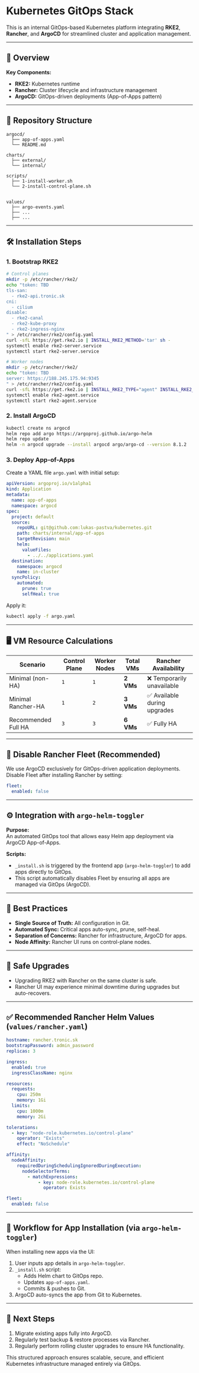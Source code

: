 # Kubernetes GitOps Stack

This is an internal GitOps-based Kubernetes platform integrating **RKE2**, **Rancher**, and **ArgoCD** for streamlined cluster and application management.

---

## 🚀 Overview

**Key Components:**

- **RKE2:** Kubernetes runtime
- **Rancher:** Cluster lifecycle and infrastructure management
- **ArgoCD:** GitOps-driven deployments (App-of-Apps pattern)

---

## 📁 Repository Structure

```
argocd/
  ├── app-of-apps.yaml
  └── README.md

charts/
  ├── external/
  └── internal/

scripts/
  ├── 1-install-worker.sh
  └── 2-install-control-plane.sh


values/
  ├── argo-events.yaml
  ├── ...
  ├── ...
```

---

## 🛠️ Installation Steps

### 1. Bootstrap RKE2

```bash
# Control planes
mkdir -p /etc/rancher/rke2/
echo "token: TBD
tls-san:
  - rke2-api.tronic.sk
cni:
  - cilium
disable:
  - rke2-canal
  - rke2-kube-proxy
  - rke2-ingress-nginx
" > /etc/rancher/rke2/config.yaml
curl -sfL https://get.rke2.io | INSTALL_RKE2_METHOD='tar' sh -
systemctl enable rke2-server.service
systemctl start rke2-server.service

# Worker nodes
mkdir -p /etc/rancher/rke2/
echo "token: TBD
server: https://188.245.175.94:9345
" > /etc/rancher/rke2/config.yaml
curl -sfL https://get.rke2.io | INSTALL_RKE2_TYPE="agent" INSTALL_RKE2_METHOD='tar' sh -
systemctl enable rke2-agent.service
systemctl start rke2-agent.service
```

### 2. Install ArgoCD

```bash
kubectl create ns argocd
helm repo add argo https://argoproj.github.io/argo-helm
helm repo update
helm -n argocd upgrade --install argocd argo/argo-cd --version 8.1.2
```

### 3. Deploy App-of-Apps

Create a YAML file `argo.yaml` with initial setup:

```yaml
apiVersion: argoproj.io/v1alpha1
kind: Application
metadata:
  name: app-of-apps
  namespace: argocd
spec:
  project: default
  source:
    repoURL: git@github.com:lukas-pastva/kubernetes.git
    path: charts/internal/app-of-apps
    targetRevision: main
    helm:
      valueFiles:
        - ../../applications.yaml
  destination:
    namespace: argocd
    name: in-cluster
  syncPolicy:
    automated:
      prune: true
      selfHeal: true
```

Apply it:

```bash
kubectl apply -f argo.yaml
```

---

## 🖥️ VM Resource Calculations

| Scenario                | Control Plane | Worker Nodes | Total VMs | Rancher Availability          |
|-------------------------|---------------|--------------|-----------|-------------------------------|
| Minimal (non-HA)        | `1`           | `1`          | **2 VMs** | ❌ Temporarily unavailable    |
| Minimal Rancher-HA      | `1`           | `2`          | **3 VMs** | ✅ Available during upgrades  |
| Recommended Full HA     | `3`           | `3`          | **6 VMs** | ✅ Fully HA                   |

---

## 🚨 Disable Rancher Fleet (Recommended)

We use ArgoCD exclusively for GitOps-driven application deployments.  
Disable Fleet after installing Rancher by setting:

```yaml
fleet:
  enabled: false
```

---

## ⚙️ Integration with `argo-helm-toggler`

**Purpose:**  
An automated GitOps tool that allows easy Helm app deployment via ArgoCD App-of-Apps.

**Scripts:**  
- `_install.sh` is triggered by the frontend app (`argo-helm-toggler`) to add apps directly to GitOps.
- This script automatically disables Fleet by ensuring all apps are managed via GitOps (ArgoCD).

---

## 📌 Best Practices

- **Single Source of Truth:** All configuration in Git.
- **Automated Sync:** Critical apps auto-sync, prune, self-heal.
- **Separation of Concerns:** Rancher for infrastructure, ArgoCD for apps.
- **Node Affinity:** Rancher UI runs on control-plane nodes.

---

## 🔄 Safe Upgrades

- Upgrading RKE2 with Rancher on the same cluster is safe.
- Rancher UI may experience minimal downtime during upgrades but auto-recovers.

---

## ✅ Recommended Rancher Helm Values (`values/rancher.yaml`)

```yaml
hostname: rancher.tronic.sk
bootstrapPassword: admin_password
replicas: 3

ingress:
  enabled: true
  ingressClassName: nginx

resources:
  requests:
    cpu: 250m
    memory: 1Gi
  limits:
    cpu: 1000m
    memory: 2Gi

tolerations:
  - key: "node-role.kubernetes.io/control-plane"
    operator: "Exists"
    effect: "NoSchedule"

affinity:
  nodeAffinity:
    requiredDuringSchedulingIgnoredDuringExecution:
      nodeSelectorTerms:
        - matchExpressions:
            - key: node-role.kubernetes.io/control-plane
              operator: Exists

fleet:
  enabled: false
```

---

## 🚀 Workflow for App Installation (via `argo-helm-toggler`)

When installing new apps via the UI:

1. User inputs app details in `argo-helm-toggler`.
2. `_install.sh` script:
   - Adds Helm chart to GitOps repo.
   - Updates `app-of-apps.yaml`.
   - Commits & pushes to Git.
3. ArgoCD auto-syncs the app from Git to Kubernetes.

---

## 📖 Next Steps

1. Migrate existing apps fully into ArgoCD.
2. Regularly test backup & restore processes via Rancher.
3. Regularly perform rolling cluster upgrades to ensure HA functionality.

This structured approach ensures scalable, secure, and efficient Kubernetes infrastructure managed entirely via GitOps.
